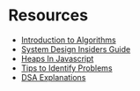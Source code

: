 # Resources

- [Introduction to Algorithms](https://www.amazon.com/gp/product/0262033844/ref=as_li_tl?ie=UTF8&camp=1789&creative=9325&creativeASIN=0262033844&linkCode=as2&tag=theprimeagen-20&linkId=71484d3b34da82d8237b04835e2c7dd8)
- [System Design Insiders Guide](https://github.com/G33kzD3n/Catalogue/blob/master/System%20Design%20Interview%20An%20Insider%E2%80%99s%20Guide%20by%20Alex%20Xu%20(z-lib.org).pdf)
- [Heaps In Javascript](https://stackfull.dev/heaps-in-javascript)
- [Tips to Identify Problems](https://medium.com/nerd-for-tech/tips-to-solve-leetcode-problems-e1d24c480e4a)
- [DSA Explanations](https://www.programiz.com/dsa)